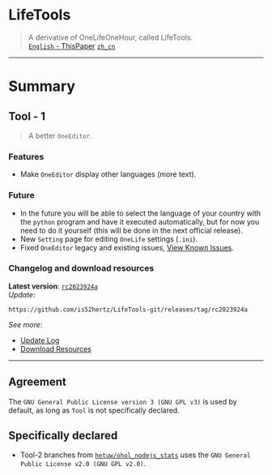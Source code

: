 # LifeTools
> A derivative of OneLifeOneHour, called LifeTools.  
 [`English` - ThisPaper](https://github.com/is52hertz/LifeTools-git#lifetools) 
 [`zh_cn`](https://github.com/is52hertz/LifeTools-git/blob/main/MarkDown/README-zh_cn.md#lifetools)

___
# Summary
## Tool - 1
> A better `OneEditor`.

### Features
- Make `OneEditor` display other languages (more text).

### Future
- In the future you will be able to select the language of your country with the `python` program and have it executed automatically, but for now you need to do it yourself (this will be done in the next official release).  
- New `Setting` page for editing `OneLife` settings (`.ini`).
- Fixed `OneEditor` legacy and existing issues, [View Known Issues](https://github.com/is52hertz/LifeTools-git/issues).

### Changelog and download resources
**Latest version**: [`rc2023924a`](https://github.com/is52hertz/LifeTools-git/releases/tag/rc2023924a)  
*Update*:  
```
https://github.com/is52hertz/LifeTools-git/releases/tag/rc2023924a
```
*See more*:  
- [Update Log](https://github.com/is52hertz/LifeTools-git/blob/main/MarkDown/UPDATE.md)  
- [Download Resources](https://github.com/is52hertz/LifeTools-git/releases)  

___
## Agreement 
The `GNU General Public License version 3 (GNU GPL v3)` is used by default, as long as `Tool` is not specifically declared. 
## Specifically declared 
- Tool-2 branches from [`hetuw/ohol_nodejs_stats`](https://github.com/hetuw/ohol_nodejs_stats) uses the `GNU General Public License v2.0 (GNU GPL v2.0)`.
